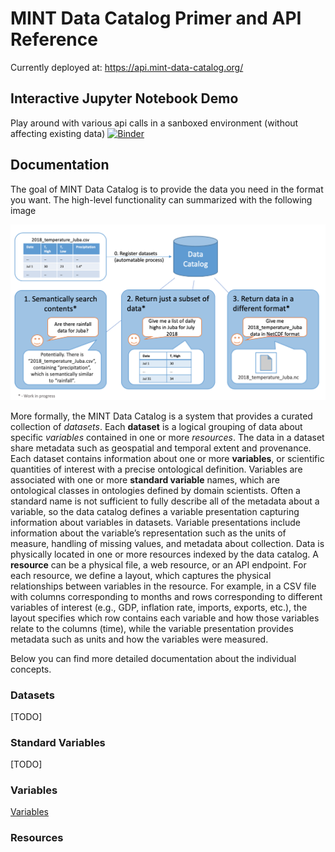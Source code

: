# MINT Data Catalog Primer and API Reference

Currently deployed at: https://api.mint-data-catalog.org/


## Interactive Jupyter Notebook Demo
Play around with various api calls in a sanboxed environment (without affecting existing data)
[![Binder](https://mybinder.org/badge_logo.svg)](https://mybinder.org/v2/gh/mintproject/MINT-DataCatalog-Public/master?filepath=%2Fdemo%2Fapi_demo.ipynb)


## Documentation
The goal of MINT Data Catalog is to provide the data you need in the format you want. The high-level functionality can summarized with the following image

![data_catalog_summary](docs/media/data_catalog_summary.png)


More formally, the MINT Data Catalog is a system that provides a curated collection of *datasets*. Each **dataset** is a logical grouping of data about specific *variables* contained in one or more *resources*. The data in a dataset share metadata such as geospatial and temporal extent and provenance. Each dataset contains information about one or more **variables**, or scientific quantities of interest with a precise ontological definition. Variables are associated with one or more **standard variable** names, which are ontological classes in ontologies defined by domain scientists. Often a standard name is not sufficient to fully describe all of the metadata about a variable, so the data catalog defines a variable presentation capturing information about variables in datasets. Variable presentations include information about the variable’s representation such as the units of measure, handling of missing values, and metadata about collection. Data is physically located in one or more resources indexed by the data catalog. A **resource** can be a physical file, a web resource, or an API endpoint. For each resource, we define a layout, which captures the physical relationships between variables in the resource. For example, in a CSV file with columns corresponding to months and rows corresponding to different variables of interest (e.g., GDP, inflation rate, imports, exports, etc.), the layout specifies which row contains each variable and how those variables relate to the columns (time), while the variable presentation provides metadata such as units and how the variables were measured. 

Below you can find more detailed documentation about the individual concepts.

### Datasets
[TODO]

### Standard Variables
[TODO]

### Variables
[Variables](docs/variables.md)

### Resources